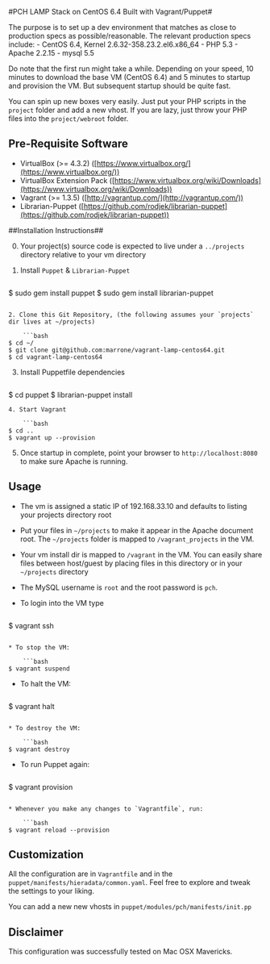 #PCH LAMP Stack on CentOS 6.4 Built with Vagrant/Puppet#

The purpose is to set up a dev environment that matches as close to production specs as possible/reasonable. The relevant production specs include:
    - CentOS 6.4, Kernel 2.6.32-358.23.2.el6.x86_64
    - PHP 5.3
    - Apache 2.2.15
    - mysql 5.5

Do note that the first run might take a while. Depending on your speed, 10 minutes to download the base VM (CentOS 6.4) and 5 minutes to startup and provision the VM. But subsequent startup should be quite fast.

You can spin up new boxes very easily. Just put your PHP scripts in the `project` folder and add a new vhost. If you are lazy, just throw your PHP files into the `project/webroot` folder.

## Pre-Requisite Software ##

* VirtualBox (>= 4.3.2) ([https://www.virtualbox.org/](https://www.virtualbox.org/))
* VirtualBox Extension Pack ([https://www.virtualbox.org/wiki/Downloads](https://www.virtualbox.org/wiki/Downloads))
* Vagrant (>= 1.3.5) ([http://vagrantup.com/](http://vagrantup.com/))
* Librarian-Puppet ([https://github.com/rodjek/librarian-puppet](https://github.com/rodjek/librarian-puppet))

##Installation Instructions##

0. Your project(s) source code is expected to live under a `../projects` directory relative to your vm directory

1. Install `Puppet` & `Librarian-Puppet`

	```bash
$ sudo gem install puppet
$ sudo gem install librarian-puppet
```

2. Clone this Git Repository, (the following assumes your `projects` dir lives at ~/projects)

	```bash
$ cd ~/
$ git clone git@github.com:marrone/vagrant-lamp-centos64.git
$ cd vagrant-lamp-centos64
```

3. Install Puppetfile dependencies

	```bash
$ cd puppet
$ librarian-puppet install
```
4. Start Vagrant

	```bash
$ cd ..
$ vagrant up --provision
```

5.  Once startup in complete, point your browser to `http://localhost:8080` to make sure Apache is running.


## Usage ##

* The vm is assigned a static IP of 192.168.33.10 and defaults to listing your projects directory root

* Put your files in `~/projects` to make it appear in the Apache document root. The `~/projects` folder is mapped to `/vagrant_projects` in the VM.

* Your vm install dir is mapped to `/vagrant` in the VM. You can easily share files between host/guest by placing files in this directory or in your `~/projects` directory

* The MySQL username is `root` and the root password is `pch`.

* To login into the VM type

	```bash
$ vagrant ssh
```

* To stop the VM:

	```bash
$ vagrant suspend
```

* To halt the VM:

	```bash
$ vagrant halt
```

* To destroy the VM:

	```bash
$ vagrant destroy
```

* To run Puppet again:

	```bash
$ vagrant provision
```

* Whenever you make any changes to `Vagrantfile`, run:

	```bash
$ vagrant reload --provision
```

## Customization ##

All the configuration are in `Vagrantfile` and in the `puppet/manifests/hieradata/common.yaml`. Feel free to explore and tweak the settings to your liking.

You can add a new new vhosts in `puppet/modules/pch/manifests/init.pp`

## Disclaimer ##

This configuration was successfully tested on Mac OSX Mavericks.
